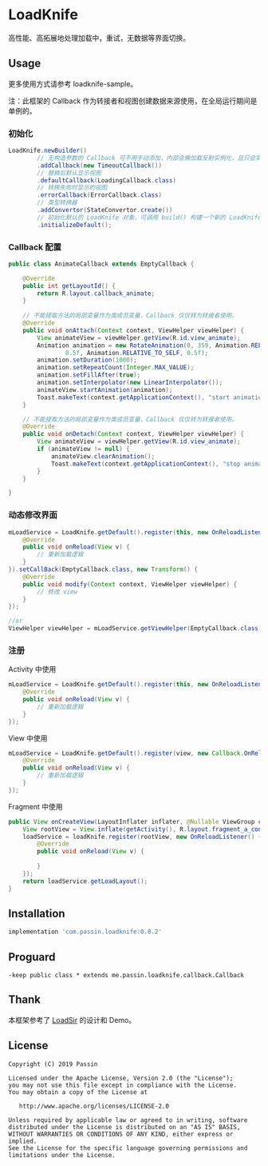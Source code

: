 # LoadKnife

高性能、高拓展地处理加载中，重试，无数据等界面切换。

## Usage

更多使用方式请参考 loadknife-sample。

注：此框架的 Callback 作为转接者和视图创建数据来源使用，在全局运行期间是单例的。

### 初始化

```java
LoadKnife.newBuilder()
        // 无构造参数的 Callback 可不用手动添加，内部会懒加载反射实例化，且只会实例化一次。
        .addCallback(new TimeoutCallback())
        // 替换后默认显示视图
        .defaultCallback(LoadingCallback.class)
        // 转换失败时显示的视图
        .errorCallback(ErrorCallback.class)
        // 类型转换器
        .addConvertor(StateConvertor.create())
        // 初始化默认的 LoadKnife 对象，可调用 build() 构建一个新的 LoadKnife。
        .initializeDefault();
```

### Callback 配置

```java
public class AnimateCallback extends EmptyCallback {

    @Override
    public int getLayoutId() {
        return R.layout.callback_animate;
    }
 
    // 不能提取方法的局部变量作为类成员变量，Callback 仅仅转为转接者使用。
    @Override
    public void onAttach(Context context, ViewHelper viewHelper) {
        View animateView = viewHelper.getView(R.id.view_animate);
        Animation animation = new RotateAnimation(0, 359, Animation.RELATIVE_TO_SELF,
                0.5f, Animation.RELATIVE_TO_SELF, 0.5f);
        animation.setDuration(1000);
        animation.setRepeatCount(Integer.MAX_VALUE);
        animation.setFillAfter(true);
        animation.setInterpolator(new LinearInterpolator());
        animateView.startAnimation(animation);
        Toast.makeText(context.getApplicationContext(), "start animation", Toast.LENGTH_SHORT).show();
    }

    // 不能提取方法的局部变量作为类成员变量，Callback 仅仅转为转接者使用。
    @Override
    public void onDetach(Context context, ViewHelper viewHelper) {
        View animateView = viewHelper.getView(R.id.view_animate);
        if (animateView != null) {
            animateView.clearAnimation();
            Toast.makeText(context.getApplicationContext(), "stop animation", Toast.LENGTH_SHORT).show();
        }
    }

}
```

### 动态修改界面

```java
mLoadService = LoadKnife.getDefault().register(this, new OnReloadListener() {
    @Override
    public void onReload(View v) {
        // 重新加载逻辑
    }
}).setCallBack(EmptyCallback.class, new Transform() {
    @Override
    public void modify(Context context, ViewHelper viewHelper) {
        // 修改 view
    }
});

//or
ViewHelper viewHelper = mLoadService.getViewHelper(EmptyCallback.class);
```

### 注册

Activity 中使用

```java
mLoadService = LoadKnife.getDefault().register(this, new OnReloadListener() {
    @Override
    public void onReload(View v) {
        // 重新加载逻辑
    }
});
```

View 中使用

```java
mLoadService = LoadKnife.getDefault().register(view, new Callback.OnReloadListener() {
    @Override
    public void onReload(View v) {
        // 重新加载逻辑
    }
});

```

Fragment 中使用

```java
public View onCreateView(LayoutInflater inflater, @Nullable ViewGroup container, @Nullable Bundle savedInstanceState) {
    View rootView = View.inflate(getActivity(), R.layout.fragment_a_content, null);
    loadService = loadKnife.register(rootView, new OnReloadListener() {
        @Override
        public void onReload(View v) {
            
        }
    });
    return loadService.getLoadLayout();
}
```

## Installation

```gradle
implementation 'com.passin.loadknife:0.0.2'
```

## Proguard

```
-keep public class * extends me.passin.loadknife.callback.Callback
```

## Thank

本框架参考了 [LoadSir](https://github.com/KingJA/LoadSir) 的设计和 Demo。

## License

    Copyright (C) 2019 Passin

    Licensed under the Apache License, Version 2.0 (the "License");
    you may not use this file except in compliance with the License.
    You may obtain a copy of the License at

       http://www.apache.org/licenses/LICENSE-2.0

    Unless required by applicable law or agreed to in writing, software
    distributed under the License is distributed on an "AS IS" BASIS,
    WITHOUT WARRANTIES OR CONDITIONS OF ANY KIND, either express or implied.
    See the License for the specific language governing permissions and
    limitations under the License.
